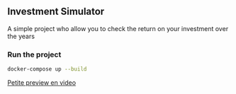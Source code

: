 ## Investment Simulator

A simple project who allow you to check the return on your investment over the years

### Run the project

```bash
docker-compose up --build
```
[Petite preview en video](https://www.youtube.com/watch?v=6rdyHt5myZE 'Link title')
